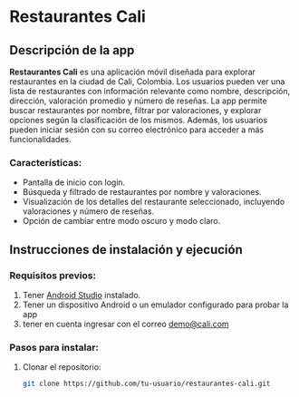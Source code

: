# Restaurantes Cali

## Descripción de la app

**Restaurantes Cali** es una aplicación móvil diseñada para explorar restaurantes en la ciudad de Cali, Colombia. Los usuarios pueden ver una lista de restaurantes con información relevante como nombre, descripción, dirección, valoración promedio y número de reseñas. La app permite buscar restaurantes por nombre, filtrar por valoraciones, y explorar opciones según la clasificación de los mismos. Además, los usuarios pueden iniciar sesión con su correo electrónico para acceder a más funcionalidades.

### Características:
- Pantalla de inicio con login.
- Búsqueda y filtrado de restaurantes por nombre y valoraciones.
- Visualización de los detalles del restaurante seleccionado, incluyendo valoraciones y número de reseñas.
- Opción de cambiar entre modo oscuro y modo claro.

## Instrucciones de instalación y ejecución

### Requisitos previos:
1. Tener [Android Studio](https://developer.android.com/studio) instalado.
2. Tener un dispositivo Android o un emulador configurado para probar la app
3. tener en cuenta ingresar con el correo demo@cali.com

### Pasos para instalar:
1. Clonar el repositorio:
   ```bash
   git clone https://github.com/tu-usuario/restaurantes-cali.git
